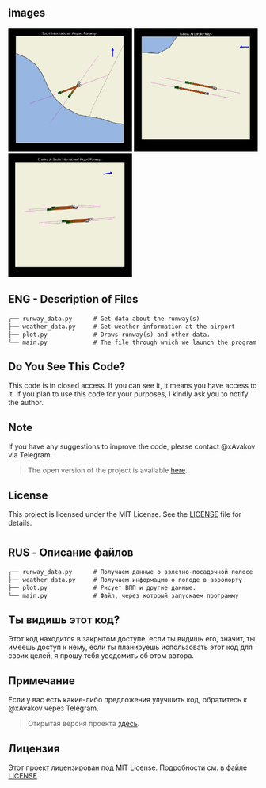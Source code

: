 ## images

<img src="examples/example_1.png" alt="" width="250" height="250"> <img src="examples/example_2.png" alt="" width="250" height="250"> <img src="examples/example_3.png" alt="" width="250" height="250">

## ENG - Description of Files

```
┌── runway_data.py      # Get data about the runway(s)
├── weather_data.py     # Get weather information at the airport
├── plot.py             # Draws runway(s) and other data.
└── main.py             # The file through which we launch the program
```

## Do You See This Code?

This code is in closed access. If you can see it, it means you have access to it. If you plan to use this code for your purposes, I kindly ask you to notify the author.

## Note
If you have any suggestions to improve the code, please contact @xAvakov via Telegram.
> The open version of the project is available [here](https://github.com/onesch/Airport-Runways-in-Map-public).

## License

This project is licensed under the MIT License. See the [LICENSE](LICENSE) file for details.

#

## RUS - Описание файлов

```
┌── runway_data.py      # Получаем данные о взлетно-посадочной полосе
├── weather_data.py     # Получаем информацию о погоде в аэропорту
├── plot.py             # Рисует ВПП и другие данные.
└── main.py             # Файл, через который запускаем программу
```

## Ты видишь этот код?

Этот код находится в закрытом доступе, если ты видишь его, значит, ты имеешь доступ к нему, если ты планируешь использовать этот код для своих целей, я прошу тебя уведомить об этом автора.

## Примечание
Если у вас есть какие-либо предложения улучшить код, обратитесь к @xAvakov через Telegram.
> Открытая версия проекта [здесь](https://github.com/onesch/Airport-Runways-in-Map-public).

## Лицензия

Этот проект лицензирован под MIT License. Подробности см. в файле [LICENSE](LICENSE).
